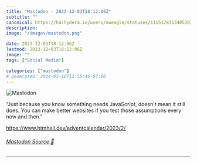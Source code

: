 ```yaml
---
title: "Mastodon - 2023-12-03T18:12:06Z"
subtitle: ""
canonical: https://hachyderm.io/users/mweagle/statuses/111517835340530326
description:
image: "/images/mastodon.png"

date: 2023-12-03T18:12:06Z
lastmod: 2023-12-03T18:12:06Z
image: ""
tags: ["Social Media"]

categories: ["mastodon"]
# generated: 2024-03-10T12:55:46-07:00
---
```

![Mastodon](/images/mastodon.png)

<p>“Just because you know something needs JavaScript, doesn&#39;t mean it still does. You can make better websites if you test those assumptions every now and then.”</p><p><a href="https://www.htmhell.dev/adventcalendar/2023/2/" target="_blank" rel="nofollow noopener noreferrer" translate="no"><span class="invisible">https://www.</span><span class="ellipsis">htmhell.dev/adventcalendar/202</span><span class="invisible">3/2/</span></a></p>


###### [Mastodon Source 🐘](https://hachyderm.io/@mweagle/111517835340530326)

___

